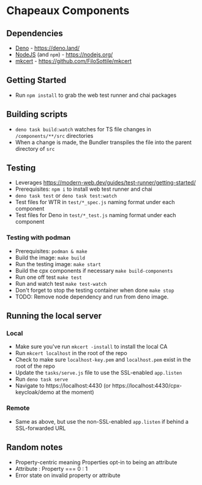 # Chapeaux Components

## Dependencies

- [Deno](https://deno.land/) - https://deno.land/
- [NodeJS](https://nodejs.org/) (and `npm`) - https://nodejs.org/
- [mkcert](https://github.com/FiloSottile/mkcert) -
  https://github.com/FiloSottile/mkcert

## Getting Started

- Run `npm install` to grab the web test runner and chai packages

## Building scripts

- `deno task build:watch` watches for TS file changes in `/components/**/src`
  directories
- When a change is made, the Bundler transpiles the file into the parent
  directory of `src`

## Testing

- Leverages https://modern-web.dev/guides/test-runner/getting-started/
- Prerequisites: `npm i` to install web test runner and chai
- `deno task test` or `deno task test:watch`
- Test files for WTR in `test/*_spec.js` naming format under each component
- Test files for Deno in `test/*_test.js` naming format under each component

### Testing with podman

- Prerequisites: `podman & make`
- Build the image: `make build`
- Run the testing image: `make start`
- Build the cpx components if necessary `make build-components`
- Run one off test `make test`
- Run and watch test `make test-watch`
- Don't forget to stop the testing container when done `make stop`
- TODO: Remove node dependency and run from deno image.

## Running the local server

### Local

- Make sure you've run `mkcert -install` to install the local CA
- Run `mkcert localhost` in the root of the repo
- Check to make sure `localhost-key.pem` and `localhost.pem` exist in the root
  of the repo
- Update the `tasks/serve.js` file to use the SSL-enabled `app.listen`
- Run `deno task serve`
- Navigate to https://localhost:4430 (or
  https://localhost:4430/cpx-keycloak/demo at the moment)

### Remote

- Same as above, but use the non-SSL-enabled `app.listen` if behind a
  SSL-forwarded URL

## Random notes

- Property-centric meaning Properties opt-in to being an attribute
- Attribute : Property === 0 : 1
- Error state on invalid property or attribute
